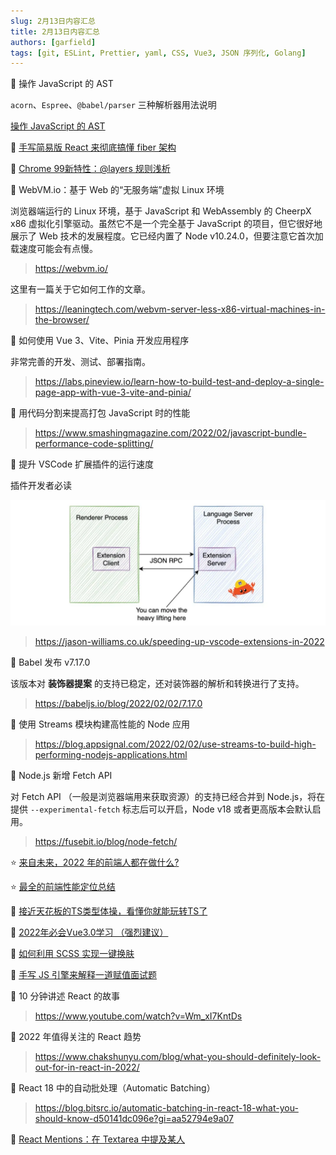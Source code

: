 ```yaml
---
slug: 2月13日内容汇总
title: 2月13日内容汇总
authors: [garfield]
tags: [git, ESLint, Prettier, yaml, CSS, Vue3, JSON 序列化, Golang]
---
```


📒 操作 JavaScript 的 AST

`acorn`、`Espree`、`@babel/parser` 三种解析器用法说明

[操作 JavaScript 的 AST](https://juejin.cn/post/7061808830274863118)

📒 [手写简易版 React 来彻底搞懂 fiber 架构](https://juejin.cn/post/7063321486135656479)

📒 [Chrome 99新特性：@layers 规则浅析](https://mp.weixin.qq.com/s/Hnp2XddZPp3WAHrXBqEyAQ)

📒 WebVM.io：基于 Web 的“无服务端”虚拟 Linux 环境

浏览器端运行的 Linux 环境，基于 JavaScript 和 WebAssembly 的 CheerpX x86 虚拟化引擎驱动。虽然它不是一个完全基于 JavaScript 的项目，但它很好地展示了 Web 技术的发展程度。它已经内置了 Node v10.24.0，但要注意它首次加载速度可能会有点慢。

> https://webvm.io/

这里有一篇关于它如何工作的文章。

> https://leaningtech.com/webvm-server-less-x86-virtual-machines-in-the-browser/

📒 如何使用 Vue 3、Vite、Pinia 开发应用程序

非常完善的开发、测试、部署指南。

> https://labs.pineview.io/learn-how-to-build-test-and-deploy-a-single-page-app-with-vue-3-vite-and-pinia/

📒 用代码分割来提高打包 JavaScript 时的性能

> https://www.smashingmagazine.com/2022/02/javascript-bundle-performance-code-splitting/

📒 提升 VSCode 扩展插件的运行速度

插件开发者必读

![image](./vscode-arch.webp)

> https://jason-williams.co.uk/speeding-up-vscode-extensions-in-2022

📒 Babel 发布 v7.17.0

该版本对 **装饰器提案** 的支持已稳定，还对装饰器的解析和转换进行了支持。

> https://babeljs.io/blog/2022/02/02/7.17.0

📒 使用 Streams 模块构建高性能的 Node 应用

> https://blog.appsignal.com/2022/02/02/use-streams-to-build-high-performing-nodejs-applications.html

📒 Node.js 新增 Fetch API

对 Fetch API （一般是浏览器端用来获取资源）的支持已经合并到 Node.js，将在提供 `‑‑experimental‑fetch` 标志后可以开启，Node v18 或者更高版本会默认启用。

> https://fusebit.io/blog/node-fetch/

⭐️ [来自未来，2022 年的前端人都在做什么?](https://mp.weixin.qq.com/s/triP_hXILSWq37DIGz4VNg)

⭐️ [最全的前端性能定位总结](https://juejin.cn/post/7052918009555320839)

📒 [接近天花板的TS类型体操，看懂你就能玩转TS了](https://juejin.cn/post/7061556434692997156)

📒 [2022年必会Vue3.0学习 （强烈建议）](https://juejin.cn/post/7057325585705467918)

📒 [如何利用 SCSS 实现一键换肤](https://juejin.cn/post/7062496975454732301)

📒 [手写 JS 引擎来解释一道赋值面试题](https://juejin.cn/post/7062258342546620423)

📒 10 分钟讲述 React 的故事

> https://www.youtube.com/watch?v=Wm_xI7KntDs

📒 2022 年值得关注的 React 趋势

> https://www.chakshunyu.com/blog/what-you-should-definitely-look-out-for-in-react-in-2022/

📒 React 18 中的自动批处理（Automatic Batching）

> https://blog.bitsrc.io/automatic-batching-in-react-18-what-you-should-know-d50141dc096e?gi=aa52794e9a07

📒 [React Mentions：在 Textarea 中提及某人](https://github.com/signavio/react-mentions)
